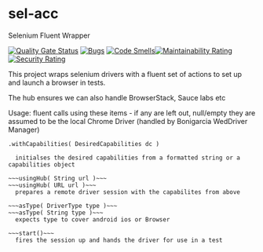# sel-acc
Selenium Fluent Wrapper

[![Quality Gate Status](https://sonarcloud.io/api/project_badges/measure?project=greghicks01_sel-acc&metric=alert_status)](https://sonarcloud.io/dashboard?id=greghicks01_sel-acc) [![Bugs](https://sonarcloud.io/api/project_badges/measure?project=greghicks01_sel-acc&metric=bugs)](https://sonarcloud.io/dashboard?id=greghicks01_sel-acc) [![Code Smells](https://sonarcloud.io/api/project_badges/measure?project=greghicks01_sel-acc&metric=code_smells)](https://sonarcloud.io/dashboard?id=greghicks01_sel-acc)[![Maintainability Rating](https://sonarcloud.io/api/project_badges/measure?project=greghicks01_sel-acc&metric=sqale_rating)](https://sonarcloud.io/dashboard?id=greghicks01_sel-acc) [![Security Rating](https://sonarcloud.io/api/project_badges/measure?project=greghicks01_sel-acc&metric=security_rating)](https://sonarcloud.io/dashboard?id=greghicks01_sel-acc)

This project wraps selenium drivers with a fluent set of actions to set up and launch a browser in tests.

The hub ensures we can also handle BrowserStack, Sauce labs etc

Usage:
fluent calls using these items - if any are left out, null/empty they are assumed to be the local Chrome Driver (handled by Bonigarcia WedDriver Manager)

  ```.withCapabilities( DesiredCapabilities dc )```
  ~~~.withCapabilities( String dc )~~~
    initialses the desired capabilities from a formatted string or a capabilities object

  ~~~usingHub( String url )~~~
  ~~~usingHub( URL url )~~~
    prepares a remote driver session with the capabilites from above

  ~~~asType( DriverType type )~~~
  ~~~asType( String type )~~~
    expects type to cover android ios or Browser

  ~~~start()~~~
    fires the session up and hands the driver for use in a test
